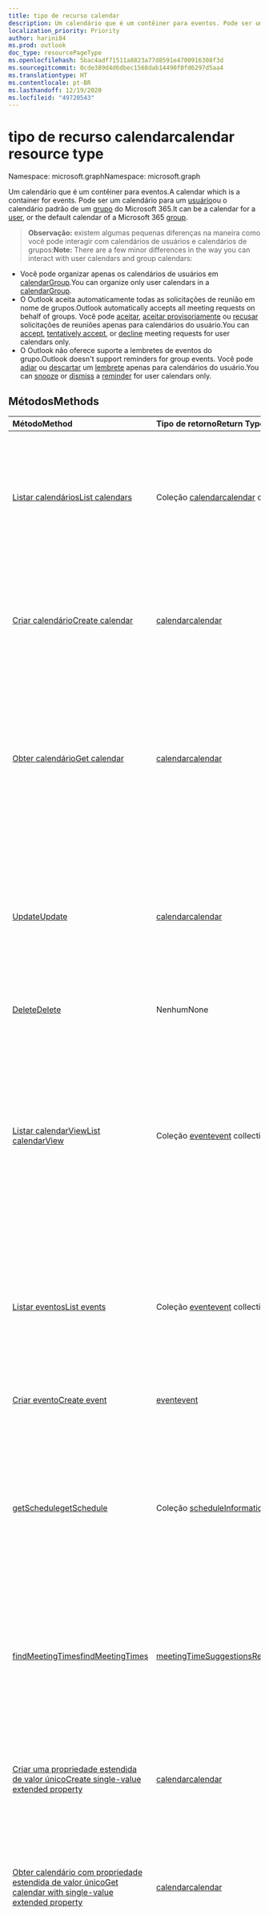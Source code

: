 ```yaml
---
title: tipo de recurso calendar
description: Um calendário que é um contêiner para eventos. Pode ser um calendário para um usuário ou o calendário padrão de um grupo do Microsoft 365.
localization_priority: Priority
author: harini84
ms.prod: outlook
doc_type: resourcePageType
ms.openlocfilehash: 5bac4adf71511a8823a77d8591e4700916308f3d
ms.sourcegitcommit: 0cde389d4d6dbec1568dab14490f0fd6297d5aa4
ms.translationtype: HT
ms.contentlocale: pt-BR
ms.lasthandoff: 12/19/2020
ms.locfileid: "49720543"
---
```

# <a name="calendar-resource-type"></a><span data-ttu-id="a9e9b-104">tipo de recurso calendar</span><span class="sxs-lookup"><span data-stu-id="a9e9b-104">calendar resource type</span></span>

<span data-ttu-id="a9e9b-105">Namespace: microsoft.graph</span><span class="sxs-lookup"><span data-stu-id="a9e9b-105">Namespace: microsoft.graph</span></span>

<span data-ttu-id="a9e9b-106">Um calendário que é um contêiner para eventos.</span><span class="sxs-lookup"><span data-stu-id="a9e9b-106">A calendar which is a container for events.</span></span> <span data-ttu-id="a9e9b-107">Pode ser um calendário para um [usuário](user.md)ou o calendário padrão de um [grupo](group.md) do Microsoft 365.</span><span class="sxs-lookup"><span data-stu-id="a9e9b-107">It can be a calendar for a [user](user.md), or the default calendar of a Microsoft 365 [group](group.md).</span></span>

> <span data-ttu-id="a9e9b-108">**Observação:** existem algumas pequenas diferenças na maneira como você pode interagir com calendários de usuários e calendários de grupos:</span><span class="sxs-lookup"><span data-stu-id="a9e9b-108">**Note:** There are a few minor differences in the way you can interact with user calendars and group calendars:</span></span>

- <span data-ttu-id="a9e9b-109">Você pode organizar apenas os calendários de usuários em [calendarGroup](calendargroup.md).</span><span class="sxs-lookup"><span data-stu-id="a9e9b-109">You can organize only user calendars in a [calendarGroup](calendargroup.md).</span></span>
- <span data-ttu-id="a9e9b-110">O Outlook aceita automaticamente todas as solicitações de reunião em nome de grupos.</span><span class="sxs-lookup"><span data-stu-id="a9e9b-110">Outlook automatically accepts all meeting requests on behalf of groups.</span></span> <span data-ttu-id="a9e9b-111">Você pode [aceitar](../api/event-accept.md), [aceitar provisoriamente](../api/event-tentativelyaccept.md) ou [recusar](../api/event-decline.md) solicitações de reuniões apenas para calendários do usuário.</span><span class="sxs-lookup"><span data-stu-id="a9e9b-111">You can [accept](../api/event-accept.md), [tentatively accept](../api/event-tentativelyaccept.md), or [decline](../api/event-decline.md)  meeting requests for user calendars only.</span></span>
- <span data-ttu-id="a9e9b-112">O Outlook não oferece suporte a lembretes de eventos do grupo.</span><span class="sxs-lookup"><span data-stu-id="a9e9b-112">Outlook doesn't support reminders for group events.</span></span> <span data-ttu-id="a9e9b-113">Você pode [adiar](../api/event-snoozereminder.md) ou [descartar](../api/event-dismissreminder.md) um [lembrete](reminder.md) apenas para calendários do usuário.</span><span class="sxs-lookup"><span data-stu-id="a9e9b-113">You can [snooze](../api/event-snoozereminder.md) or [dismiss](../api/event-dismissreminder.md) a [reminder](reminder.md) for user calendars only.</span></span>

## <a name="methods"></a><span data-ttu-id="a9e9b-114">Métodos</span><span class="sxs-lookup"><span data-stu-id="a9e9b-114">Methods</span></span>

| <span data-ttu-id="a9e9b-115">Método</span><span class="sxs-lookup"><span data-stu-id="a9e9b-115">Method</span></span>       | <span data-ttu-id="a9e9b-116">Tipo de retorno</span><span class="sxs-lookup"><span data-stu-id="a9e9b-116">Return Type</span></span>  |<span data-ttu-id="a9e9b-117">Descrição</span><span class="sxs-lookup"><span data-stu-id="a9e9b-117">Description</span></span>|
|:---------------|:--------|:----------|
|[<span data-ttu-id="a9e9b-118">Listar calendários</span><span class="sxs-lookup"><span data-stu-id="a9e9b-118">List calendars</span></span>](../api/user-list-calendars.md)|<span data-ttu-id="a9e9b-119">Coleção [calendar](calendar.md)</span><span class="sxs-lookup"><span data-stu-id="a9e9b-119">[calendar](calendar.md) collection</span></span>|<span data-ttu-id="a9e9b-120">Obtenha todos os calendários do usuário ou os calendários no grupo de calendários padrão ou em outro grupo de calendários específico.</span><span class="sxs-lookup"><span data-stu-id="a9e9b-120">Get all the user's calendars, or the calendars in the default or other specific calendar group.</span></span>|
|[<span data-ttu-id="a9e9b-121">Criar calendário</span><span class="sxs-lookup"><span data-stu-id="a9e9b-121">Create calendar</span></span>](../api/user-post-calendars.md) |[<span data-ttu-id="a9e9b-122">calendar</span><span class="sxs-lookup"><span data-stu-id="a9e9b-122">calendar</span></span>](calendar.md)| <span data-ttu-id="a9e9b-123">Crie um novo calendário no grupo de calendário padrão ou no grupo de calendários especificado para um usuário.</span><span class="sxs-lookup"><span data-stu-id="a9e9b-123">Create a new calendar in the default calendar group or specified calendar group for a user.</span></span>|
|[<span data-ttu-id="a9e9b-124">Obter calendário</span><span class="sxs-lookup"><span data-stu-id="a9e9b-124">Get calendar</span></span>](../api/calendar-get.md) | [<span data-ttu-id="a9e9b-125">calendar</span><span class="sxs-lookup"><span data-stu-id="a9e9b-125">calendar</span></span>](calendar.md) |<span data-ttu-id="a9e9b-126">Obtenha as propriedades e as relações de um objeto **calendar**.</span><span class="sxs-lookup"><span data-stu-id="a9e9b-126">Get the properties and relationships of a **calendar** object.</span></span> <span data-ttu-id="a9e9b-127">O calendário pode ser um para um usuário ou o calendário padrão de um grupo do Microsoft 365.</span><span class="sxs-lookup"><span data-stu-id="a9e9b-127">The calendar can be one for a user, or the default calendar of a Microsoft 365 group.</span></span> |
|[<span data-ttu-id="a9e9b-128">Update</span><span class="sxs-lookup"><span data-stu-id="a9e9b-128">Update</span></span>](../api/calendar-update.md) | [<span data-ttu-id="a9e9b-129">calendar</span><span class="sxs-lookup"><span data-stu-id="a9e9b-129">calendar</span></span>](calendar.md)  |<span data-ttu-id="a9e9b-130">Atualize as propriedades de um objeto **calendar**.</span><span class="sxs-lookup"><span data-stu-id="a9e9b-130">Update the properties of a **calendar** object.</span></span> <span data-ttu-id="a9e9b-131">O calendário pode ser um para um usuário ou o calendário padrão de um grupo do Microsoft 365.</span><span class="sxs-lookup"><span data-stu-id="a9e9b-131">The calendar can be one for a user, or the default calendar of a Microsoft 365 group.</span></span> |
|[<span data-ttu-id="a9e9b-132">Delete</span><span class="sxs-lookup"><span data-stu-id="a9e9b-132">Delete</span></span>](../api/calendar-delete.md) | <span data-ttu-id="a9e9b-133">Nenhum</span><span class="sxs-lookup"><span data-stu-id="a9e9b-133">None</span></span> |<span data-ttu-id="a9e9b-134">Exclua um objeto calendar.</span><span class="sxs-lookup"><span data-stu-id="a9e9b-134">Delete calendar object.</span></span> |
|[<span data-ttu-id="a9e9b-135">Listar calendarView</span><span class="sxs-lookup"><span data-stu-id="a9e9b-135">List calendarView</span></span>](../api/calendar-list-calendarview.md) |<span data-ttu-id="a9e9b-136">Coleção [event](event.md)</span><span class="sxs-lookup"><span data-stu-id="a9e9b-136">[event](event.md) collection</span></span>| <span data-ttu-id="a9e9b-137">Obtenha as ocorrências, as exceções e as instâncias de eventos únicas em uma visão de calendário definida por um intervalo de tempo, do calendário principal do usuário `(../me/calendarview)` ou de um calendário especificado.</span><span class="sxs-lookup"><span data-stu-id="a9e9b-137">Get the occurrences, exceptions, and single instances of events in a calendar view defined by a time range, from the user's primary calendar `(../me/calendarview)` or from a specified calendar.</span></span>|
|[<span data-ttu-id="a9e9b-138">Listar eventos</span><span class="sxs-lookup"><span data-stu-id="a9e9b-138">List events</span></span>](../api/calendar-list-events.md) |<span data-ttu-id="a9e9b-139">Coleção [event](event.md)</span><span class="sxs-lookup"><span data-stu-id="a9e9b-139">[event](event.md) collection</span></span>| <span data-ttu-id="a9e9b-p107">Recupera uma lista de eventos em um calendário.  A lista contém reuniões de instância única e reuniões mestres da série.</span><span class="sxs-lookup"><span data-stu-id="a9e9b-p107">Retrieve a list of events in a calendar.  The list contains single instance meetings and series masters.</span></span>|
|[<span data-ttu-id="a9e9b-142">Criar evento</span><span class="sxs-lookup"><span data-stu-id="a9e9b-142">Create event</span></span>](../api/calendar-post-events.md) |[<span data-ttu-id="a9e9b-143">event</span><span class="sxs-lookup"><span data-stu-id="a9e9b-143">event</span></span>](event.md)| <span data-ttu-id="a9e9b-144">Crie um novo evento no calendário especificado ou padrão.</span><span class="sxs-lookup"><span data-stu-id="a9e9b-144">Create a new event in the default or specified calendar.</span></span>|
|[<span data-ttu-id="a9e9b-145">getSchedule</span><span class="sxs-lookup"><span data-stu-id="a9e9b-145">getSchedule</span></span>](../api/calendar-getschedule.md) |<span data-ttu-id="a9e9b-146">Coleção [scheduleInformation](scheduleinformation.md)</span><span class="sxs-lookup"><span data-stu-id="a9e9b-146">[scheduleInformation](scheduleinformation.md) collection</span></span>|<span data-ttu-id="a9e9b-147">Obtenha as informações de disponibilidade para um conjunto de usuários, listas de distribuição ou recursos para um período especificado.</span><span class="sxs-lookup"><span data-stu-id="a9e9b-147">Get the free/busy availability information for a collection of users, distributions lists, or resources, for a specified time period.</span></span> |
|[<span data-ttu-id="a9e9b-148">findMeetingTimes</span><span class="sxs-lookup"><span data-stu-id="a9e9b-148">findMeetingTimes</span></span>](../api/user-findmeetingtimes.md) |[<span data-ttu-id="a9e9b-149">meetingTimeSuggestionsResult</span><span class="sxs-lookup"><span data-stu-id="a9e9b-149">meetingTimeSuggestionsResult</span></span>](meetingtimesuggestionsresult.md) |<span data-ttu-id="a9e9b-150">Sugira horários e locais para a reunião com base no organizador e na disponibilidade dos participantes, além de restrições de horário ou local.</span><span class="sxs-lookup"><span data-stu-id="a9e9b-150">Suggest meeting times and locations based on organizer and attendee availability, and time or location constraints.</span></span> |
|[<span data-ttu-id="a9e9b-151">Criar uma propriedade estendida de valor único</span><span class="sxs-lookup"><span data-stu-id="a9e9b-151">Create single-value extended property</span></span>](../api/singlevaluelegacyextendedproperty-post-singlevalueextendedproperties.md) |[<span data-ttu-id="a9e9b-152">calendar</span><span class="sxs-lookup"><span data-stu-id="a9e9b-152">calendar</span></span>](calendar.md)  |<span data-ttu-id="a9e9b-153">Criar uma ou mais propriedades estendidas de valor único em um calendário novo ou existente.</span><span class="sxs-lookup"><span data-stu-id="a9e9b-153">Create one or more single-value extended properties in a new or existing calendar.</span></span>   |
|[<span data-ttu-id="a9e9b-154">Obter calendário com propriedade estendida de valor único</span><span class="sxs-lookup"><span data-stu-id="a9e9b-154">Get calendar with single-value extended property</span></span>](../api/singlevaluelegacyextendedproperty-get.md)  | [<span data-ttu-id="a9e9b-155">calendar</span><span class="sxs-lookup"><span data-stu-id="a9e9b-155">calendar</span></span>](calendar.md) | <span data-ttu-id="a9e9b-156">Obter calendários que contenham uma propriedade estendida de valor único usando `$expand` ou `$filter`.</span><span class="sxs-lookup"><span data-stu-id="a9e9b-156">Get calendars that contain a single-value extended property by using `$expand` or `$filter`.</span></span> |
|[<span data-ttu-id="a9e9b-157">Criar propriedade estendida de vários valores</span><span class="sxs-lookup"><span data-stu-id="a9e9b-157">Create multi-value extended property</span></span>](../api/multivaluelegacyextendedproperty-post-multivalueextendedproperties.md) | [<span data-ttu-id="a9e9b-158">calendar</span><span class="sxs-lookup"><span data-stu-id="a9e9b-158">calendar</span></span>](calendar.md) | <span data-ttu-id="a9e9b-159">Criar uma ou mais propriedades estendidas de vários valores em um calendário novo ou existente.</span><span class="sxs-lookup"><span data-stu-id="a9e9b-159">Create one or more multi-value extended properties in a new or existing calendar.</span></span>  |
|[<span data-ttu-id="a9e9b-160">Obter calendário com propriedade estendida de vários valores</span><span class="sxs-lookup"><span data-stu-id="a9e9b-160">Get calendar with multi-value extended property</span></span>](../api/multivaluelegacyextendedproperty-get.md)  | [<span data-ttu-id="a9e9b-161">calendar</span><span class="sxs-lookup"><span data-stu-id="a9e9b-161">calendar</span></span>](calendar.md) | <span data-ttu-id="a9e9b-162">Obter um calendário que contenha uma propriedade estendida de vários valores usando `$expand`.</span><span class="sxs-lookup"><span data-stu-id="a9e9b-162">Get a calendar that contains a multi-value extended property by using `$expand`.</span></span> |

## <a name="properties"></a><span data-ttu-id="a9e9b-163">Propriedades</span><span class="sxs-lookup"><span data-stu-id="a9e9b-163">Properties</span></span>
| <span data-ttu-id="a9e9b-164">Propriedade</span><span class="sxs-lookup"><span data-stu-id="a9e9b-164">Property</span></span>     | <span data-ttu-id="a9e9b-165">Tipo</span><span class="sxs-lookup"><span data-stu-id="a9e9b-165">Type</span></span>   |<span data-ttu-id="a9e9b-166">Descrição</span><span class="sxs-lookup"><span data-stu-id="a9e9b-166">Description</span></span>|
|:---------------|:--------|:----------|
|<span data-ttu-id="a9e9b-167">allowedOnlineMeetingProviders</span><span class="sxs-lookup"><span data-stu-id="a9e9b-167">allowedOnlineMeetingProviders</span></span>|<span data-ttu-id="a9e9b-168">coleção de cadeias de caracteres</span><span class="sxs-lookup"><span data-stu-id="a9e9b-168">string collection</span></span>| <span data-ttu-id="a9e9b-169">Represente os provedores de serviços de reunião online que podem ser usados para criar reuniões online neste calendário.</span><span class="sxs-lookup"><span data-stu-id="a9e9b-169">Represent the online meeting service providers that can be used to create online meetings in this calendar.</span></span> <span data-ttu-id="a9e9b-170">Os valores possíveis são: `unknown`, `skypeForBusiness`, `skypeForConsumer`, `teamsForBusiness`.</span><span class="sxs-lookup"><span data-stu-id="a9e9b-170">Possible values are: `unknown`, `skypeForBusiness`, `skypeForConsumer`, `teamsForBusiness`.</span></span>|
|<span data-ttu-id="a9e9b-171">canEdit</span><span class="sxs-lookup"><span data-stu-id="a9e9b-171">canEdit</span></span> |<span data-ttu-id="a9e9b-172">Boolean</span><span class="sxs-lookup"><span data-stu-id="a9e9b-172">Boolean</span></span> |<span data-ttu-id="a9e9b-p109">Verdadeira se o usuário pode gravar o calendário, falsa caso contrário. Essa propriedade é verdadeira para o usuário que criou o calendário. Esta propriedade também é verdadeira para um usuário com o qual tenha sido compartilhado um calendário e tenha sido concedido acesso de gravação.</span><span class="sxs-lookup"><span data-stu-id="a9e9b-p109">True if the user can write to the calendar, false otherwise. This property is true for the user who created the calendar. This property is also true for a user who has been shared a calendar and granted write access.</span></span> |
|<span data-ttu-id="a9e9b-176">canShare</span><span class="sxs-lookup"><span data-stu-id="a9e9b-176">canShare</span></span> |<span data-ttu-id="a9e9b-177">Boolean</span><span class="sxs-lookup"><span data-stu-id="a9e9b-177">Boolean</span></span> |<span data-ttu-id="a9e9b-p110">Verdadeira se o usuário tem permissão para compartilhar o calendário, falsa caso contrário. Somente o usuário que criou o calendário pode compartilhá-lo.</span><span class="sxs-lookup"><span data-stu-id="a9e9b-p110">True if the user has the permission to share the calendar, false otherwise. Only the user who created the calendar can share it.</span></span> |
|<span data-ttu-id="a9e9b-180">canViewPrivateItems</span><span class="sxs-lookup"><span data-stu-id="a9e9b-180">canViewPrivateItems</span></span> |<span data-ttu-id="a9e9b-181">Boolean</span><span class="sxs-lookup"><span data-stu-id="a9e9b-181">Boolean</span></span> |<span data-ttu-id="a9e9b-182">Verdadeira se o usuário pode ler itens do calendário que foram marcados como particulares, falsa caso contrário.</span><span class="sxs-lookup"><span data-stu-id="a9e9b-182">True if the user can read calendar items that have been marked private, false otherwise.</span></span> |
|<span data-ttu-id="a9e9b-183">changeKey</span><span class="sxs-lookup"><span data-stu-id="a9e9b-183">changeKey</span></span>|<span data-ttu-id="a9e9b-184">String</span><span class="sxs-lookup"><span data-stu-id="a9e9b-184">String</span></span>|<span data-ttu-id="a9e9b-p111">Identifica a versão do objeto calendar. Toda vez que o calendário é alterado, a changeKey também muda. Isso permite que o Exchange aplique as alterações na versão correta do objeto. Somente leitura.</span><span class="sxs-lookup"><span data-stu-id="a9e9b-p111">Identifies the version of the calendar object. Every time the calendar is changed, changeKey changes as well. This allows Exchange to apply changes to the correct version of the object. Read-only.</span></span>|
|<span data-ttu-id="a9e9b-189">color</span><span class="sxs-lookup"><span data-stu-id="a9e9b-189">color</span></span>|<span data-ttu-id="a9e9b-190">calendarColor</span><span class="sxs-lookup"><span data-stu-id="a9e9b-190">calendarColor</span></span>|<span data-ttu-id="a9e9b-p112">Especifica o tema de cores para distinguir o calendário de outros calendários em uma interface do usuário. Os valores de propriedade são: LightBlue=0, LightGreen=1, LightOrange=2, LightGray=3, LightYellow=4, LightTeal=5, LightPink=6, LightBrown=7, LightRed=8, MaxColor=9, Auto=-1</span><span class="sxs-lookup"><span data-stu-id="a9e9b-p112">Specifies the color theme to distinguish the calendar from other calendars in a UI. The property values are: LightBlue=0, LightGreen=1, LightOrange=2, LightGray=3, LightYellow=4, LightTeal=5, LightPink=6, LightBrown=7, LightRed=8, MaxColor=9, Auto=-1</span></span>|
|<span data-ttu-id="a9e9b-193">defaultOnlineMeetingProvider</span><span class="sxs-lookup"><span data-stu-id="a9e9b-193">defaultOnlineMeetingProvider</span></span>|<span data-ttu-id="a9e9b-194">onlineMeetingProviderType</span><span class="sxs-lookup"><span data-stu-id="a9e9b-194">onlineMeetingProviderType</span></span>|<span data-ttu-id="a9e9b-195">O provedor de reunião online padrão para reuniões enviadas deste calendário.</span><span class="sxs-lookup"><span data-stu-id="a9e9b-195">The default online meeting provider for meetings sent from this calendar.</span></span> <span data-ttu-id="a9e9b-196">Os valores possíveis são: `unknown`, `skypeForBusiness`, `skypeForConsumer`, `teamsForBusiness`.</span><span class="sxs-lookup"><span data-stu-id="a9e9b-196">Possible values are: `unknown`, `skypeForBusiness`, `skypeForConsumer`, `teamsForBusiness`.</span></span>|
|<span data-ttu-id="a9e9b-197">hexColor</span><span class="sxs-lookup"><span data-stu-id="a9e9b-197">hexColor</span></span> |<span data-ttu-id="a9e9b-198">String</span><span class="sxs-lookup"><span data-stu-id="a9e9b-198">String</span></span> |<span data-ttu-id="a9e9b-199">A cor do calendário, expressa em um código de cores hexadecimais de três valores hexadecimais, cada um deles variando de 00 a FF e representando os componentes vermelho, verde ou azul do espaço de cor RGB.</span><span class="sxs-lookup"><span data-stu-id="a9e9b-199">The calendar color, expressed in a hex color code of three hexidecimal values, each ranging from 00 to FF and representing the red, green, or blue components of the color in the RGB color space.</span></span> <span data-ttu-id="a9e9b-200">Se o usuário nunca tiver definido explicitamente uma cor para o calendário, esta propriedade estará vazia.</span><span class="sxs-lookup"><span data-stu-id="a9e9b-200">If the user has never explicitly set a color for the calendar, this property is empty.</span></span> <span data-ttu-id="a9e9b-201">Somente leitura.</span><span class="sxs-lookup"><span data-stu-id="a9e9b-201">Read-only.</span></span>|
|<span data-ttu-id="a9e9b-202">id</span><span class="sxs-lookup"><span data-stu-id="a9e9b-202">id</span></span>|<span data-ttu-id="a9e9b-203">String</span><span class="sxs-lookup"><span data-stu-id="a9e9b-203">String</span></span>|<span data-ttu-id="a9e9b-p115">O identificador exclusivo do calendário. Somente leitura.</span><span class="sxs-lookup"><span data-stu-id="a9e9b-p115">The calendar's unique identifier. Read-only.</span></span>|
|<span data-ttu-id="a9e9b-206">isDefaultCalendar</span><span class="sxs-lookup"><span data-stu-id="a9e9b-206">isDefaultCalendar</span></span>|<span data-ttu-id="a9e9b-207">Booliano</span><span class="sxs-lookup"><span data-stu-id="a9e9b-207">Boolean</span></span>|<span data-ttu-id="a9e9b-208">Verdadeiro se este for o calendário padrão em que novos eventos são criados; caso contrário, será falso.</span><span class="sxs-lookup"><span data-stu-id="a9e9b-208">True if this is the default calendar where new events are created by default, false otherwise.</span></span>|
|<span data-ttu-id="a9e9b-209">isRemovable</span><span class="sxs-lookup"><span data-stu-id="a9e9b-209">isRemovable</span></span>|<span data-ttu-id="a9e9b-210">Booliano</span><span class="sxs-lookup"><span data-stu-id="a9e9b-210">Boolean</span></span>| <span data-ttu-id="a9e9b-211">Indica se o calendário deste usuário pode ser excluído da caixa de correio do usuário.</span><span class="sxs-lookup"><span data-stu-id="a9e9b-211">Indicates whether this user calendar can be deleted from the user mailbox.</span></span>|
|<span data-ttu-id="a9e9b-212">isTallyingResponses</span><span class="sxs-lookup"><span data-stu-id="a9e9b-212">isTallyingResponses</span></span>|<span data-ttu-id="a9e9b-213">Booliano</span><span class="sxs-lookup"><span data-stu-id="a9e9b-213">Boolean</span></span>|<span data-ttu-id="a9e9b-214">Indica se o calendário deste usuário dá suporte ao acompanhamento de respostas de reunião.</span><span class="sxs-lookup"><span data-stu-id="a9e9b-214">Indicates whether this user calendar supports tracking of meeting responses.</span></span> <span data-ttu-id="a9e9b-215">Somente os convites para reuniões enviados do calendário principal do usuário oferecem suporte para respostas de reunião.</span><span class="sxs-lookup"><span data-stu-id="a9e9b-215">Only meeting invites sent from users' primary calendars support tracking of meeting responses.</span></span>|
|<span data-ttu-id="a9e9b-216">nome</span><span class="sxs-lookup"><span data-stu-id="a9e9b-216">name</span></span>|<span data-ttu-id="a9e9b-217">String</span><span class="sxs-lookup"><span data-stu-id="a9e9b-217">String</span></span>|<span data-ttu-id="a9e9b-218">O nome do calendário.</span><span class="sxs-lookup"><span data-stu-id="a9e9b-218">The calendar name.</span></span>|
|<span data-ttu-id="a9e9b-219">owner</span><span class="sxs-lookup"><span data-stu-id="a9e9b-219">owner</span></span> |[<span data-ttu-id="a9e9b-220">emailAddress</span><span class="sxs-lookup"><span data-stu-id="a9e9b-220">emailAddress</span></span>](emailaddress.md) | <span data-ttu-id="a9e9b-p117">Se definida, representa o usuário que criou ou adicionou o calendário. Para um calendário que o usuário criou ou adicionou, a propriedade **owner** é definida para o usuário. Para um calendário compartilhado com o usuário, a propriedade **owner** é definida para a pessoa que compartilhou o calendário com o usuário.</span><span class="sxs-lookup"><span data-stu-id="a9e9b-p117">If set, this represents the user who created or added the calendar. For a calendar that the user created or added, the **owner** property is set to the user. For a calendar shared with the user, the **owner** property is set to the person who shared that calendar with the user.</span></span> |

## <a name="relationships"></a><span data-ttu-id="a9e9b-224">Relações</span><span class="sxs-lookup"><span data-stu-id="a9e9b-224">Relationships</span></span>
| <span data-ttu-id="a9e9b-225">Relação</span><span class="sxs-lookup"><span data-stu-id="a9e9b-225">Relationship</span></span> | <span data-ttu-id="a9e9b-226">Tipo</span><span class="sxs-lookup"><span data-stu-id="a9e9b-226">Type</span></span>   |<span data-ttu-id="a9e9b-227">Descrição</span><span class="sxs-lookup"><span data-stu-id="a9e9b-227">Description</span></span>|
|:---------------|:--------|:----------|
|<span data-ttu-id="a9e9b-228">calendarPermissions</span><span class="sxs-lookup"><span data-stu-id="a9e9b-228">calendarPermissions</span></span>|<span data-ttu-id="a9e9b-229">Coleção de [calendarPermission](calendarpermission.md)</span><span class="sxs-lookup"><span data-stu-id="a9e9b-229">[calendarPermission](calendarpermission.md) collection</span></span>| <span data-ttu-id="a9e9b-230">As permissões dos usuários com os quais o calendário é compartilhado.</span><span class="sxs-lookup"><span data-stu-id="a9e9b-230">The permissions of the users with whom the calendar is shared.</span></span>|
|<span data-ttu-id="a9e9b-231">calendarView</span><span class="sxs-lookup"><span data-stu-id="a9e9b-231">calendarView</span></span>|<span data-ttu-id="a9e9b-232">Coleção [Event](event.md)</span><span class="sxs-lookup"><span data-stu-id="a9e9b-232">[Event](event.md) collection</span></span>|<span data-ttu-id="a9e9b-p118">O modo de exibição do calendário. Propriedade de navegação. Somente leitura.</span><span class="sxs-lookup"><span data-stu-id="a9e9b-p118">The calendar view for the calendar. Navigation property. Read-only.</span></span>|
|<span data-ttu-id="a9e9b-236">events</span><span class="sxs-lookup"><span data-stu-id="a9e9b-236">events</span></span>|<span data-ttu-id="a9e9b-237">Coleção [Event](event.md)</span><span class="sxs-lookup"><span data-stu-id="a9e9b-237">[Event](event.md) collection</span></span>|<span data-ttu-id="a9e9b-p119">Os eventos do calendário. Propriedade de navegação. Somente leitura.</span><span class="sxs-lookup"><span data-stu-id="a9e9b-p119">The events in the calendar. Navigation property. Read-only.</span></span>|
|<span data-ttu-id="a9e9b-241">multiValueExtendedProperties</span><span class="sxs-lookup"><span data-stu-id="a9e9b-241">multiValueExtendedProperties</span></span>|<span data-ttu-id="a9e9b-242">Coleção [multiValueLegacyExtendedProperty](multivaluelegacyextendedproperty.md)</span><span class="sxs-lookup"><span data-stu-id="a9e9b-242">[multiValueLegacyExtendedProperty](multivaluelegacyextendedproperty.md) collection</span></span>| <span data-ttu-id="a9e9b-p120">A coleção de propriedades estendidas de vários valores definidas para o calendário. Somente leitura. Anulável.</span><span class="sxs-lookup"><span data-stu-id="a9e9b-p120">The collection of multi-value extended properties defined for the calendar. Read-only. Nullable.</span></span>|
|<span data-ttu-id="a9e9b-246">singleValueExtendedProperties</span><span class="sxs-lookup"><span data-stu-id="a9e9b-246">singleValueExtendedProperties</span></span>|<span data-ttu-id="a9e9b-247">Coleção [singleValueLegacyExtendedProperty](singlevaluelegacyextendedproperty.md)</span><span class="sxs-lookup"><span data-stu-id="a9e9b-247">[singleValueLegacyExtendedProperty](singlevaluelegacyextendedproperty.md) collection</span></span>| <span data-ttu-id="a9e9b-p121">A coleção de propriedades estendidas de vários valores definidas para a mensagem. Somente leitura. Anulável.</span><span class="sxs-lookup"><span data-stu-id="a9e9b-p121">The collection of single-value extended properties defined for the calendar. Read-only. Nullable.</span></span>|

## <a name="json-representation"></a><span data-ttu-id="a9e9b-251">Representação JSON</span><span class="sxs-lookup"><span data-stu-id="a9e9b-251">JSON representation</span></span>

<span data-ttu-id="a9e9b-252">Veja a seguir uma representação JSON do recurso</span><span class="sxs-lookup"><span data-stu-id="a9e9b-252">Here is a JSON representation of the resource</span></span>

<!--{
  "blockType": "resource",
  "optionalProperties": [
    "calendarView",
    "events",
    "multiValueExtendedProperties",
    "singleValueExtendedProperties"
  ],
  "keyProperty": "id",
  "baseType": "microsoft.graph.entity",
  "@odata.type": "microsoft.graph.calendar",
  "@odata.annotations": [
    {
      "property": "calendarView",
      "capabilities": {
        "changeTracking": true,
        "deletable": false,
        "expandable": false,
        "insertable": false,
        "navigability": "single",
        "searchable": false,
        "updatable": false
      }
    },
    {
      "property": "events",
      "capabilities": {
        "changeTracking": false,
        "expandable": false,
        "navigability": "single",
        "searchable": false
      }
    }
  ]
}-->

```json
{
  "allowedOnlineMeetingProviders": ["string"],
  "canEdit": "boolean",
  "canShare": "boolean",
  "canViewPrivateItems": "boolean",
  "changeKey": "string",
  "color": "String",
  "defaultOnlineMeetingProvider": "string",
  "hexColor": "String",
  "id": "string (identifier)",
  "isDefaultCalendar": "boolean",
  "isRemovable": "boolean",
  "isTallyingResponses": "boolean",
  "name": "string",
  "owner": {"@odata.type": "microsoft.graph.emailAddress"}
}

```
<!-- uuid: 8fcb5dbc-d5aa-4681-8e31-b001d5168d79
2015-10-25 14:57:30 UTC -->
<!-- {
  "type": "#page.annotation",
  "description": "calendar resource",
  "keywords": "",
  "section": "documentation",
  "tocPath": ""
}-->

